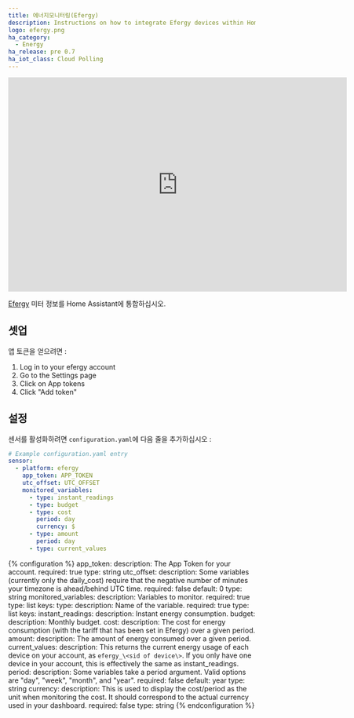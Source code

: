 ```yaml
---
title: 에너지모니터링(Efergy)
description: Instructions on how to integrate Efergy devices within Home Assistant.
logo: efergy.png
ha_category:
  - Energy
ha_release: pre 0.7
ha_iot_class: Cloud Polling
---
```


<iframe width="690" height="437" src="https://www.youtube.com/embed/uVpkgjqmvcI" frameborder="0" allow="accelerometer; autoplay; encrypted-media; gyroscope; picture-in-picture" allowfullscreen></iframe>

[Efergy](https://efergy.com) 미터 정보를 Home Assistant에 통합하십시오.

## 셋업

앱 토큰을 얻으려면 :

1. Log in to your efergy account
2. Go to the Settings page
3. Click on App tokens
4. Click "Add token"

## 설정

센서를 활성화하려면 `configuration.yaml`에 다음 줄을 추가하십시오 :

```yaml
# Example configuration.yaml entry
sensor:
  - platform: efergy
    app_token: APP_TOKEN
    utc_offset: UTC_OFFSET
    monitored_variables:
      - type: instant_readings
      - type: budget
      - type: cost
        period: day
        currency: $
      - type: amount
        period: day
      - type: current_values
```

{% configuration %}
app_token:
  description: The App Token for your account.
  required: true
  type: string
utc_offset:
  description: Some variables (currently only the daily_cost) require that the negative number of minutes your timezone is ahead/behind UTC time.
  required: false
  default: 0
  type: string
monitored_variables:
  description: Variables to monitor.
  required: true
  type: list
  keys:
    type:
      description: Name of the variable.
      required: true
      type: list
      keys:
        instant_readings:
          description: Instant energy consumption.
        budget:
          description: Monthly budget.
        cost:
          description: The cost for energy consumption (with the tariff that has been set in Efergy) over a given period.
        amount:
          description: The amount of energy consumed over a given period.
        current_values:
          description: This returns the current energy usage of each device on your account, as `efergy_\<sid of device\>`. If you only have one device in your account, this is effectively the same as instant_readings.
    period:
      description: Some variables take a period argument. Valid options are "day", "week", "month", and "year".
      required: false
      default: year
      type: string
    currency:
      description: This is used to display the cost/period as the unit when monitoring the cost. It should correspond to the actual currency used in your dashboard.
      required: false
      type: string
{% endconfiguration %}
